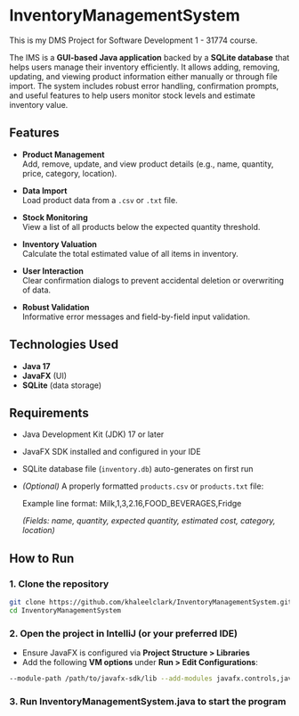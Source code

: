 # InventoryManagementSystem
This is my DMS Project for Software Development 1 - 31774 course.

The IMS is a **GUI-based Java application** backed by a **SQLite database** that helps users manage their inventory efficiently. It allows adding, removing, updating, and viewing product information either manually or through file import. The system includes robust error handling, confirmation prompts, and useful features to help users monitor stock levels and estimate inventory value.

## Features

- **Product Management**  
  Add, remove, update, and view product details (e.g., name, quantity, price, category, location).

- **Data Import**  
  Load product data from a `.csv` or `.txt` file.

- **Stock Monitoring**  
  View a list of all products below the expected quantity threshold.

- **Inventory Valuation**  
  Calculate the total estimated value of all items in inventory.

- **User Interaction**  
  Clear confirmation dialogs to prevent accidental deletion or overwriting of data.

- **Robust Validation**  
  Informative error messages and field-by-field input validation.

## Technologies Used

- **Java 17**
- **JavaFX** (UI)
- **SQLite** (data storage)

## Requirements

- Java Development Kit (JDK) 17 or later
- JavaFX SDK installed and configured in your IDE
- SQLite database file (`inventory.db`) auto-generates on first run
- *(Optional)* A properly formatted `products.csv` or `products.txt` file:
  
  Example line format:
  Milk,1,3,2.16,FOOD_BEVERAGES,Fridge
  
  *(Fields: name, quantity, expected quantity, estimated cost, category, location)*

## How to Run

### 1. Clone the repository

```bash
git clone https://github.com/khaleelclark/InventoryManagementSystem.git
cd InventoryManagementSystem
```

### 2. Open the project in IntelliJ (or your preferred IDE)

- Ensure JavaFX is configured via **Project Structure > Libraries**
- Add the following **VM options** under **Run > Edit Configurations**:

```bash
--module-path /path/to/javafx-sdk/lib --add-modules javafx.controls,javafx.fxml
```

### 3. Run InventoryManagementSystem.java to start the program


